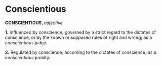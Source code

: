# Conscientious

**CONSCIENTIOUS**, _adjective_

**1.** Influenced by conscience; governed by a strict regard to the dictates of conscience, or by the known or supposed rules of right and wrong; as a _conscientious_ judge.

**2.** Regulated by conscience; according to the dictates of conscience; as a _conscientious_ probity.